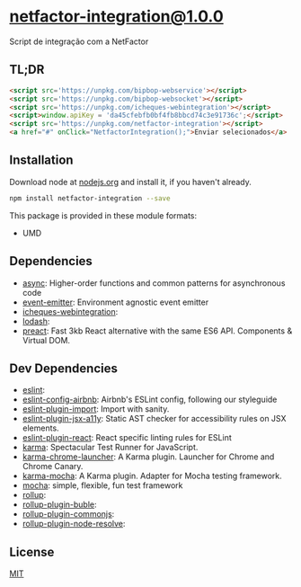 # netfactor-integration@1.0.0
Script de integração com a NetFactor

## TL;DR ##
```html
<script src='https://unpkg.com/bipbop-webservice'></script>
<script src='https://unpkg.com/bipbop-websocket'></script>
<script src='https://unpkg.com/icheques-webintegration'></script>
<script>window.apiKey = 'da45cfebfb0bf4fb8bbcd74c3e91736c';</script>
<script src='https://unpkg.com/netfactor-integration'></script>
<a href="#" onClick="NetfactorIntegration();">Enviar selecionados</a>
```

## Installation
Download node at [nodejs.org](http://nodejs.org) and install it, if you haven't already.

```sh
npm install netfactor-integration --save
```

This package is provided in these module formats:

- UMD




## Dependencies

- [async](https://github.com/caolan/async): Higher-order functions and common patterns for asynchronous code
- [event-emitter](https://github.com/medikoo/event-emitter): Environment agnostic event emitter
- [icheques-webintegration](): 
- [lodash](): 
- [preact](https://github.com/developit/preact): Fast 3kb React alternative with the same ES6 API. Components & Virtual DOM.


## Dev Dependencies

- [eslint](): 
- [eslint-config-airbnb](https://github.com/airbnb/javascript): Airbnb's ESLint config, following our styleguide
- [eslint-plugin-import](https://github.com/benmosher/eslint-plugin-import): Import with sanity.
- [eslint-plugin-jsx-a11y](https://github.com/evcohen/eslint-plugin-jsx-a11y): Static AST checker for accessibility rules on JSX elements.
- [eslint-plugin-react](https://github.com/yannickcr/eslint-plugin-react): React specific linting rules for ESLint
- [karma](https://github.com/karma-runner/karma): Spectacular Test Runner for JavaScript.
- [karma-chrome-launcher](https://github.com/karma-runner/karma-chrome-launcher): A Karma plugin. Launcher for Chrome and Chrome Canary.
- [karma-mocha](https://github.com/karma-runner/karma-mocha): A Karma plugin. Adapter for Mocha testing framework.
- [mocha](https://github.com/mochajs/mocha): simple, flexible, fun test framework
- [rollup](): 
- [rollup-plugin-buble](): 
- [rollup-plugin-commonjs](): 
- [rollup-plugin-node-resolve](): 


## License
[MIT]()
